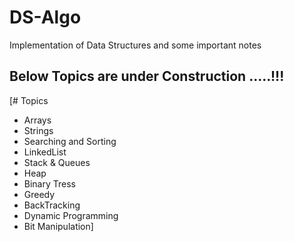 # DS-Algo
Implementation of Data Structures and some important notes
## Below Topics are under Construction .....!!!
[# Topics
* Arrays
* Strings 
* Searching and Sorting 
* LinkedList
* Stack & Queues
* Heap
* Binary Tress
* Greedy
* BackTracking
* Dynamic Programming 
* Bit Manipulation]
